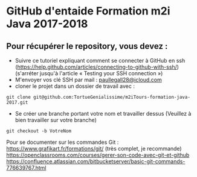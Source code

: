 # GitHub d'entaide Formation m2i Java 2017-2018
## Pour récupérer le repository, vous devez : 
- Suivre ce tutoriel expliquant comment se connecter à GitHub en ssh (https://help.github.com/articles/connecting-to-github-with-ssh/) (s'arréter jusqu'à l'article « Testing your SSH connection »)
- M'envoyer vos clé SSH par mail : paullegall28@icloud.com
- cloner le projet dans un dossier de travail avec : 
```
git clone git@github.com:TortueGenialissime/m2iTours-formation-java-2017.git
```
- Se créer une branche portant votre nom et travailler dessus (Veuillez à bien travailler sur votre branche)
```
git checkout -b VotreNom
```

Pour se documenter sur les commandes Git : <br/>
https://www.grafikart.fr/formations/git/ (très complet, je recommande) <br/> 
https://openclassrooms.com/courses/gerer-son-code-avec-git-et-github <br/>
https://confluence.atlassian.com/bitbucketserver/basic-git-commands-776639767.html <br/>
